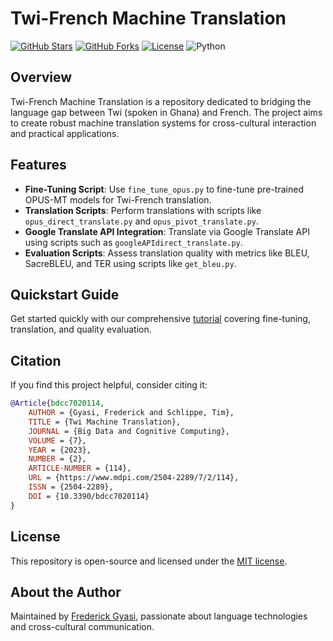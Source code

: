 # Twi-French Machine Translation

[![GitHub Stars](https://img.shields.io/github/stars/gyasifred/TW-FR-MT?style=social)](https://github.com/gyasifred/TW-FR-MT/stargazers)
[![GitHub Forks](https://img.shields.io/github/forks/gyasifred/TW-FR-MT?style=social)](https://github.com/gyasifred/TW-FR-MT/network/members)
[![License](https://img.shields.io/github/license/gyasifred/TW-FR-MT)](LICENSE)
![Python](https://img.shields.io/badge/python-3.6%20%7C%203.7%20%7C%203.8-blue)

## Overview

Twi-French Machine Translation is a repository dedicated to bridging the language gap between Twi (spoken in Ghana) and French. The project aims to create robust machine translation systems for cross-cultural interaction and practical applications.

## Features

- **Fine-Tuning Script**: Use `fine_tune_opus.py` to fine-tune pre-trained OPUS-MT models for Twi-French translation.
- **Translation Scripts**: Perform translations with scripts like `opus_direct_translate.py` and `opus_pivot_translate.py`.
- **Google Translate API Integration**: Translate via Google Translate API using scripts such as `googleAPIdirect_translate.py`.
- **Evaluation Scripts**: Assess translation quality with metrics like BLEU, SacreBLEU, and TER using scripts like `get_bleu.py`.

## Quickstart Guide

Get started quickly with our comprehensive [tutorial](/tutorials/Tutorial.ipynb) covering fine-tuning, translation, and quality evaluation.

## Citation

If you find this project helpful, consider citing it:

```bibtex
@Article{bdcc7020114,
    AUTHOR = {Gyasi, Frederick and Schlippe, Tim},
    TITLE = {Twi Machine Translation},
    JOURNAL = {Big Data and Cognitive Computing},
    VOLUME = {7},
    YEAR = {2023},
    NUMBER = {2},
    ARTICLE-NUMBER = {114},
    URL = {https://www.mdpi.com/2504-2289/7/2/114},
    ISSN = {2504-2289},
    DOI = {10.3390/bdcc7020114}
}
```

## License
This repository is open-source and licensed under the [MIT license](https://github.com/gyasifred/TW-FR-MT/blob/main/LICENSE).

## About the Author
Maintained by [Frederick Gyasi](https://github.com/gyasifred), passionate about language technologies and cross-cultural communication.

